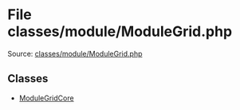 File classes/module/ModuleGrid.php
=========

Source: [classes/module/ModuleGrid.php](https://github.com/PrestaShop/PrestaShop/blob/1.5.1.0/classes/module/ModuleGrid.php)


Classes
-------

* [ModuleGridCore](class.ModuleGridCore.md)

